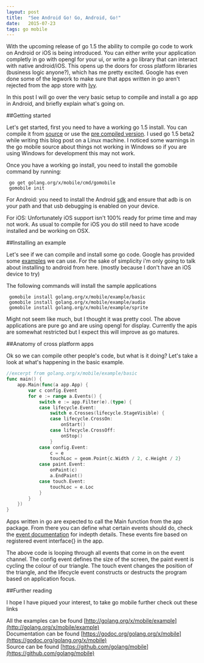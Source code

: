 ```yaml
---
layout: post
title:  "See Android Go! Go, Android, Go!"
date:   2015-07-23
tags: go mobile 
---
```


With the upcoming release of go 1.5 the ability to compile go code to work on Android or iOS is being introduced.  You can either write your application completly in go with opengl for your ui, or write a go library that can interact with native android/iOS. This opens up the doors for cross platform libraries (business logic anyone?), which has me pretty excited.  Google has even done some of the legwork to make sure that apps written in go aren't rejected from the app store with [Ivy](https://itunes.apple.com/us/app/ivy-big-number-calculator/id1012116478?mt=8).

In this post I will go over the very basic setup to compile and install a go app in Android, and briefly explain what's going on.

##Getting started

Let's get started, first you need to have a working go 1.5 install.  You can compile it from [source](https://golang.org/doc/install/source) or use the [pre compiled version](https://golang.org/dl/).  I used go 1.5 beta2 while writing this blog post on a Linux machine.  I noticed some warnings in the go mobile source about things not working in Windows so if you are using Windows for development this may not work. 

Once you have a working go install, you need to install the gomobile command by running:

```
 go get golang.org/x/mobile/cmd/gomobile
 gomobile init

```

For Android: you need to install the Android [sdk](https://developer.android.com/sdk/installing/index.html?pkg=tools) and ensure that adb is on your path and that usb debugging is enabled on your device.

For iOS: Unfortunately iOS support isn't 100% ready for prime time and may not work.  As usual to compile for iOS you do still need to have xcode installed and be working on OSX. 


##Installing an example

Let's see if we can compile and install some go code. Google has provided some [examples](https://godoc.org/golang.org/x/mobile/example) we can use. For the sake of simplicity i'm only going to talk about installing to android from here. (mostly because I don't have an iOS device to try)

The following commands will install the sample applications

```
 gomobile install golang.org/x/mobile/example/basic
 gomobile install golang.org/x/mobile/example/audio
 gomobile install golang.org/x/mobile/example/sprite
```

Might not seem like much, but I thought it was pretty cool. The above applications are pure go and are using opengl for display.  Currently the apis are somewhat restricted but I expect this will improve as go matures. 

##Anatomy of cross platform apps

Ok so we can compile other people's code, but what is it doing? Let's take a look at what's happening in the basic example.

```go
//excerpt from golang.org/x/mobile/example/basic
func main() {
	app.Main(func(a app.App) {
		var c config.Event
		for e := range a.Events() {
			switch e := app.Filter(e).(type) {
			case lifecycle.Event:
				switch e.Crosses(lifecycle.StageVisible) {
				case lifecycle.CrossOn:
					onStart()
				case lifecycle.CrossOff:
					onStop()
				}
			case config.Event:
				c = e
				touchLoc = geom.Point{c.Width / 2, c.Height / 2}
			case paint.Event:
				onPaint(c)
				a.EndPaint()
			case touch.Event:
				touchLoc = e.Loc
			}
		}
	})
}
```

Apps written in go are expected to call the Main function from the app package.  From there you can define what certain events should do, check the [event documentation](https://godoc.org/golang.org/x/mobile/event) for indepth details.  These events fire based on registered event interface{} in the app. 

The above code is looping through all events that come in on the event channel. The config event defines the size of the screen, the paint event is cycling the colour of our triangle.  The touch event changes the position of the triangle, and the lifecycle event constructs or destructs the program based on application focus.

##Further reading

I hope I have piqued your interest, to take go mobile further check out these links

All the examples can be found [http://golang.org/x/mobile/example](http://golang.org/x/mobile/example) <br/>
Documentation can be found [https://godoc.org/golang.org/x/mobile](https://godoc.org/golang.org/x/mobile) <br/>
Source can be found [https://github.com/golang/mobile](https://github.com/golang/mobile)